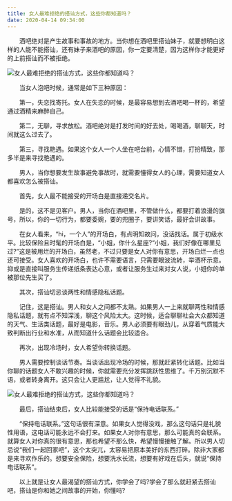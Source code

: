 ```yaml
---
title: 女人最难拒绝的搭讪方式，这些你都知道吗？
date: 2020-04-14 09:34:00
---
```




　　酒吧绝对是产生故事和事故的地方。当你想在酒吧里搭讪妹子，就要想明白这样的人能不能搭讪，还有妹子来酒吧的原因，你一定要清楚，因为这样你才能更好的上前搭讪而不被拒绝。

![女人最难拒绝的搭讪方式，这些你都知道吗？](/img/a44bcd4679cc80eeba58ac9de7491fa6.jpg)

　　当女人泡吧时候，通常是如下三种原因：

　　第一，失恋找寄托。女人在失恋的时候，是最容易想到去酒吧喝一杯的，希望通过酒精来麻醉自己。

　　第二，无聊，寻求放松。酒吧绝对是打发时间的好去处，喝喝酒，聊聊天，时间就这么过去了。

　　第三，寻找艳遇。如果这个女人一个人坐在吧台前，心情不错，打扮精致，那多半是来寻找艳遇的。

　　男人，当你想要发生故事避免事故时，就需要懂得女人的心理，需要知道女人都喜欢怎么被搭讪。

　　首先，女人最不能接受的开场白是直接递交名片。

　　是的，这不是见客户。男人，当你在酒吧里，不管做什么，都要打着浪漫的旗号，所以，你的一切行为，都要委婉，要的兜圈子，要讲笑话，最好会讲故事。

　　在女人看来，“hi，一个人”的开场白，有点明知故问，没话找话。属于初级水平。比较保险且时髦的开场白是，“小姐，你什么星座?“小姐，我们好像在哪里见过?”这是被用烂的开场白，虽然老，不过只要是女人对你有意思，开场白烂一点也还可接受。女人喜欢的开场白，也许不需要语言，只需要眼波流转，举酒杯示意。抑或是直接叫服务生传递纸条表达心意，或者让服务生过来对女人说，小姐你的单被那位先生买了。

　　其次，搭讪切忌谈两性和情感隐私话题。

　　记住，这是搭讪。男人和女人之间都不太熟。如果男人一上来就聊两性和情感隐私话题，就有点不知深浅，聊这个风险太大。这时候，适合聊聊社会大众都知道的天气、生活类话题，最好是电影，音乐。男人必须要有眼劲儿，从穿着气质能大致判断出行业和水准，从而知道什么话题会比较适合。

　　再次，出现冷场时，女人希望你转换话题。

　　男人需要控制谈话节奏。当谈话出现冷场的时候，那就赶紧转化话题。比如当你聊的话题女人不敢兴趣的时候，你就需要充分发挥跳跃性思维了。千万别沉默不语，或者转身离开。这只会让人更尴尬，让人觉得不礼貌。

![女人最难拒绝的搭讪方式，这些你都知道吗？](/img/aba3b04d601756066a370f7674c0c2f6.jpg)

　　最后，搭讪结束后，女人比较能接受的话是“保持电话联系。”

　　“保持电话联系。”这句话很有深意。如果女人觉得没戏，那么这句话只是礼貌性用语，这电话可能永远不会打来。如果女人对你有意思，那么可能真的会联系。就算女人对你真的很有意思，那也希望不那么快，希望慢慢接触了解。所以男人切忌说“我们一起回家吧”，这个太突兀，太容易把原本美好的东西打碎。除非大家都是来寻欢作乐的。想要安全保险，想要洗水长流，想要有好戏在后头，就说“保持电话联系”。

　　以上就是让女人最渴望的搭讪方式，你学会了吗?学会了那么就赶紧去搭讪吧，搭讪是你和她之间故事的开始，你懂吗?